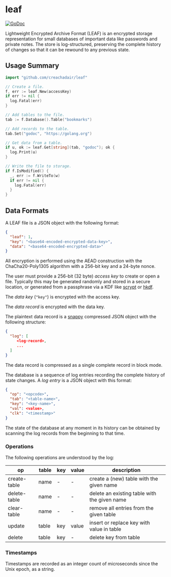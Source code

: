 # leaf

[![GoDoc](https://img.shields.io/static/v1?label=godoc&message=reference&color=white)](https://pkg.go.dev/github.com/creachadair/leaf)

Lightweight Encrypted Archive Format (LEAF) is an encrypted storage representation for small databases of important data like passwords and private notes. The store is log-structured, preserving the complete history of changes so that it can be rewound to any previous state.

## Usage Summary

```go
import "github.com/creachadair/leaf"

// Create a file.
f, err := leaf.New(accessKey)
if err != nil {
  log.Fatal(err)
}

// Add tables to the file.
tab := f.Database().Table("bookmarks")

// Add records to the table.
tab.Set("godoc", "https://golang.org")

// Get data from a table.
if u, ok := leaf.Get[string](tab, "godoc"); ok {
  log.Print(u)
}

// Write the file to storage.
if f.IsModified() {
  _, err := f.WriteTo(w)
  if err != nil {
    log.Fatal(err)
  }
}
```

## Data Formats

A LEAF file is a JSON object with the following format:

```json
{
  "leaf": 1,
  "key": "<base64-encoded-encrypted-data-key>",
  "data": "<base64-encoded-encrypted-data>"
}
```

All encryption is performed using the AEAD construction with the ChaCha20-Poly1305 algorithm with a 256-bit key and a 24-byte nonce.

The user must provide a 256-bit (32 byte) _access key_ to create or open a file. Typically this may be generated randomly and stored in a secure location, or generated from a passphrase via a KDF like [scrypt](https://en.wikipedia.org/wiki/Scrypt) or [hkdf](https://en.wikipedia.org/wiki/HKDF).

The _data key_ (`"key"`) is encrypted with the access key.

The _data record_ is encrypted with the data key.

The plaintext data record is a [snappy](https://godoc.org/github.com/golang/snappy) compressed JSON object with the following structure:

```json
{
  "log": [
     <log-record>,
     ...
  ]
}
```

The data record is compressed as a single complete record in block mode.

The database is a sequence of log entries recording the complete history of state changes. A _log entry_ is a JSON object with this format:

```json
{
  "op": "<opcode>",
  "tab": "<table-name>",
  "key": "<key-name>",
  "val": <value>,
  "clk": "<timestamp>"
}
```

The state of the database at any moment in its history can be obtained by scanning the log records from the beginning to that time.

### Operations

The following operations are understood by the log:

| op           | table | key | value | description                                  |
|--------------|-------|-----|-------|----------------------------------------------|
| create-table | name  | -   | -     | create a (new) table with the given name     |
| delete-table | name  | -   | -     | delete an existing table with the given name |
| clear-table  | name  | -   | -     | remove all entries from the given table      |
| update       | table | key | value | insert or replace key with value in table    |
| delete       | table | key | -     | delete key from table                        |

### Timestamps

Timestamps are recorded as an integer count of microseconds since the Unix epoch, as a string.
